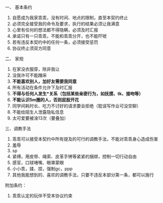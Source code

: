 一、 基本条约
1. 自愿成为我家乖乖，没有时间、地点的限制，直至本契约终止
2. 必须完全接受我的命令及要求，执行的结果必须让我满意
3. 心里有任何的想法都不得隐瞒，必须及时汇报
4. 承诺只有一只乖乖，不能和乖乖分开，也不能吓唬
5. 若有违反本契约中的任何一条，必须接受惩罚
6. 协议终止须双方同意

二、 家规
1. 在家没衣服穿，除非我让
2. 没我许可不能蹭床
3. **不能喜欢别人，加好友需要我同意**
4. 所有活动在条件允许下及时汇报
5. **不得与任何人发生\*关系（包括某些亲密行为，如抚摸、tk、接吻等）**
6. **不能认识5m圈的人，否则屁股开花**
7. 同学间耗时长、吃力不讨好的请求要会拒绝（耽误写作业可没空聊）
8. 不能给陌生人泄露隐私信息
9. 太可爱要被淦13次（要叠加）

三、调教手法
1. 乖乖可以接受本契约中所有提及的可行的调教手法，不能对乖乖身心造成伤害
2. 羞辱
3. sp
4. 紧缚，用皮带、绳索、皮革手铐等紧紧的捆绑，控制一切行动自由
5. 感官，口球堵嘴、眼罩蒙眼
6. 小小乖，揉、捏，强制gc，ppp
7. 其他我能想到的、喜欢的调教手法，只要不违反本部分第一条，都可以施行

附加条约：
1. 乖乖认定的玩伴不受本协议约束
